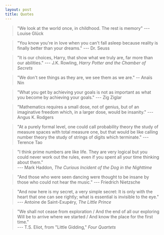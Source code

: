```yaml
---
layout: post
title: Quotes
---
```


> "We look at the world once, in childhood. The rest is memory" --- Louise Glück

> "You know you're in love when you can't fall asleep because reality is finally better than your dreams." --- Dr. Seuss

> "It is our choices, Harry, that show what we truly are, far more than our abilities." --- J.K. Rowling, <i>Harry Potter and the Chamber of Secrets</i>

> "We don't see things as they are, we see them as we are." -- Anaïs Nin

> "What you get by achieving your goals is not as important as what you become by achieving your goals." --- Zig Ziglar

> "Mathematics requires a small dose, not of genius, but of an imaginative freedom which, in a larger dose, would be insanity." --- Angus K. Rodgers

> "At a purely formal level, one could call probability theory the study of measure spaces with total measure one, but that would be like calling number theory the study of strings of digits which terminate." --- Terence Tao

> "I think prime numbers are like life. They are very logical but you could never work out the rules, even if you spent all your time thinking about them." <br>
--- Mark Haddon, <i>The Curious Incident of the Dog in the Nighttime</i> 

> "And those who were seen dancing were thought to be insane by those who could not hear the music." --- Friedrich Nietzsche

> "And now here is my secret, a very simple secret: It is only with the heart that one can see rightly; what is essential is invisible to the eye." <br>
--- Antoine de Saint-Exupéry, <i>The Little Prince</i>

> "We shall not cease from exploration / And the end of all our exploring <br>
Will be to arrive where we started / And know the place for the first time." <br>
--- T.S. Eliot, from "Little Gidding," <i>Four Quartets</i>




